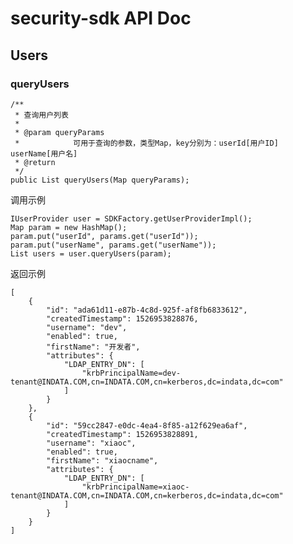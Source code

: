 # security-sdk API Doc

## Users

### queryUsers

	/**
	 * 查询用户列表
	 * 
	 * @param queryParams
	 *            可用于查询的参数，类型Map，key分别为：userId[用户ID] userName[用户名]
	 * @return
	 */
	public List queryUsers(Map queryParams);

调用示例

	IUserProvider user = SDKFactory.getUserProviderImpl();
	Map param = new HashMap();
	param.put("userId", params.get("userId"));
	param.put("userName", params.get("userName"));
	List users = user.queryUsers(param);
	
返回示例

	[
	    {
	        "id": "ada61d11-e87b-4c8d-925f-af8fb6833612",
	        "createdTimestamp": 1526953828876,
	        "username": "dev",
	        "enabled": true,
	        "firstName": "开发者",
	        "attributes": {
	            "LDAP_ENTRY_DN": [
	                "krbPrincipalName=dev-tenant@INDATA.COM,cn=INDATA.COM,cn=kerberos,dc=indata,dc=com"
	            ]
	        }
	    },
	    {
	        "id": "59cc2847-e0dc-4ea4-8f85-a12f629ea6af",
	        "createdTimestamp": 1526953828891,
	        "username": "xiaoc",
	        "enabled": true,
	        "firstName": "xiaocname",
	        "attributes": {
	            "LDAP_ENTRY_DN": [
	                "krbPrincipalName=xiaoc-tenant@INDATA.COM,cn=INDATA.COM,cn=kerberos,dc=indata,dc=com"
	            ]
	        }
	    }
	]